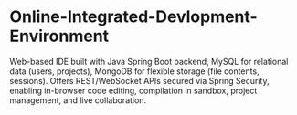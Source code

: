 # Online-Integrated-Devlopment-Environment
Web-based IDE built with Java Spring Boot backend, MySQL for relational data (users, projects), MongoDB for flexible storage (file contents, sessions). Offers REST/WebSocket APIs secured via Spring Security, enabling in-browser code editing, compilation in sandbox, project management, and live collaboration.
